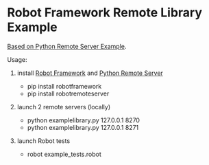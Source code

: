 # Robot Framework Remote Library Example

[Based on Python Remote Server Example](https://github.com/robotframework/PythonRemoteServer/blob/master/example/README.rst).

Usage:

1. install [Robot Framework](https://robotframework.org/) and [Python Remote Server](https://github.com/robotframework/PythonRemoteServer)
    - pip install robotframework
    - pip install robotremoteserver

2. launch 2 remote servers (locally)
    - python examplelibrary.py 127.0.0.1 8270
    - python examplelibrary.py 127.0.0.1 8271

3. launch Robot tests
    - robot example_tests.robot